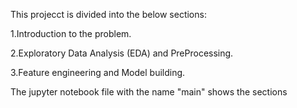 This projecct is divided into the below sections:

1.Introduction to the problem.

2.Exploratory Data Analysis (EDA) and PreProcessing.

3.Feature engineering and Model building.

The jupyter notebook file with the name "main" shows the sections
